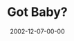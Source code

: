 ---
layout: message
category: message
series: "Got Christmas?"
title: "Got Baby?"
date: 2002-12-07-00-00
message_id: 252
audio: "http://s3.amazonaws.com/crossroads-media/message/audio/Got%20Baby%20Dec%207-8.mp3"
audio-duration: "38:53"
explicit: false
---